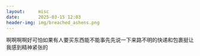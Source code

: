 ```yaml
---
layout:     misc
date:       2025-03-15 12:03
header-img: img/breached_ashens.png
---
```


啊啊啊啊好可怕如果有人要买东西能不能事先先说一下来路不明的快递和包裹挺让我感到精神紧张的